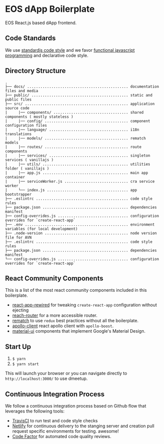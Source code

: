 #  EOS dApp Boilerplate

EOS React.js based dApp frontend.

## Code Standards

We use [standardjs code style](https://standardjs.com) and we favor [functional javascript programming](https://www.youtube.com/watch?v=BMUiFMZr7vk&list=PL0zVEGEvSaeEd9hlmCXrk5yUyqUag-n84) and declarative code style.

## Directory Structure

```
.
├── docs/ .............................................. documentation files and media
├── public/ ............................................ static and public files
├── src/ ............................................... application source code
|     |── components/ .................................. shared components ( mostly stateless )
|     |── config/ ...................................... component configuration files 
|     |── language/ .................................... i18n translations 
|     |── models/ ...................................... rematch models 
|     |── routes/ ...................................... route components
|     |── services/ .................................... singleton services ( vanillajs )
|     |── utils/ ....................................... utilities folder ( vanillajs )
|     |── app.js ....................................... main app container
|     |── serviceWorker.js ............................. cra service worker
|     └── index.js ..................................... app bootstrapper
├── .eslintrc .......................................... code style rules
├── package.json ....................................... dependencies manifest
├── config-overrides.js ................................ configuration overrides for `create-react-app`
├── .env ............................................... environment variables (for local development)
├── .node-version ...................................... node version file for AVN
├── .eslintrc .......................................... code style rules
├── package.json ....................................... dependencies manifest
└── config-overrides.js ................................ configuration overrides for `create-react-app`

```

## React Community Components 

This is a list of the most react community components included in this boilerplate.

- [react-app-rewired](https://github.com/timarney/react-app-rewired) for tweaking `create-react-app` configuration without ejecting
- [reach-router](https://github.com/reach/router) for a more accessible router.
- [rematch](https://github.com/rematch/rematch) to use `redux` best practices without all the boilerplate.
- [apollo-client](https://github.com/apollographql/apollo-client) react apollo client with `apollo-boost`.
- [material-ui](https://github.com/mui-org/material-ui) components that implement Google's Material Design.

## Start Up

1. `$ yarn`
2. `$ yarn start`

This will launch your browser or you can navigate directly to `http://localhost:3000/` to use dmeetup.

## Continuous Integration Process

We follow a continuous integration process based on Github flow that leverages the following tools:

- [TravisCI](https://travis-ci.org/) to run test and code style checks
- [Netlify](https://netlify.com) for continuous delivery to the stanging server and creation pull request specific environments for testing. awesome!
- [Code Factor](https://codefactor.io) for automated code quality reviews.

